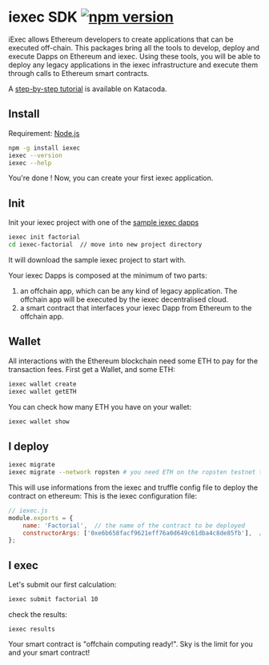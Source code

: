 # iexec SDK [![npm version](https://badge.fury.io/js/iexec.svg)](https://www.npmjs.com/package/iexec)


iExec allows Ethereum developers to create applications that can be executed off-chain.
This packages bring all the tools to develop, deploy and execute Dapps on Ethereum and iexec.
Using these tools, you will be able to deploy any legacy applications in the iexec infrastructure
and execute them through calls to Ethereum smart contracts.

A [step-by-step tutorial](https://goo.gl/REsz1j) is available on Katacoda.

## Install

Requirement: [Node.js](https://nodejs.org/en/)

```bash
npm -g install iexec
iexec --version
iexec --help
```

You're done ! Now, you can create your first iexec application.


## Init

Init your iexec project with one of the [sample iexec dapps](https://github.com/iExecBlockchainComputing/iexec-dapp-samples/tree/master)
```bash
iexec init factorial
cd iexec-factorial  // move into new project directory
```

It will download the sample iexec project to start with.

Your iexec Dapps is composed at the minimum of two parts:
1. an offchain app, which can be any kind of legacy application. The offchain app will be executed by the iexec decentralised cloud.
2. a smart contract that interfaces your iexec Dapp from Ethereum to the offchain app.


## Wallet

All interactions with the Ethereum blockchain need some ETH to pay for the transaction fees. First get a Wallet, and some ETH:
```bash
iexec wallet create
iexec wallet getETH
```
You can check how many ETH you have on your wallet:
```bash
iexec wallet show
```

## I deploy

```bash
iexec migrate
iexec migrate --network ropsten # you need ETH on the ropsten testnet to do that
```
This will use informations from the iexec and truffle config file to deploy the contract on ethereum:
This is the iexec configuration file:
```js
// iexec.js
module.exports = {
    name: 'Factorial',  // the name of the contract to be deployed
    constructorArgs: ['0xe6b658facf9621eff76a0d649c61dba4c8de85fb'],  // the constructor arguments for contract deployment logic
};
```

## I exec

Let's submit our first calculation:
```bash
iexec submit factorial 10
```
check the results:
```
iexec results
```

Your smart contract is "offchain computing ready!". Sky is the limit for you and your smart contract!
